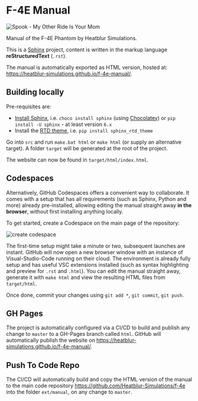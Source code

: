 # F-4E Manual

![Spook - My Other Ride Is Your Mom](https://i.imgur.com/KBOIocl.png)

Manual of the F-4E Phantom by Heatblur Simulations.

This is a [Sphinx](https://www.sphinx-doc.org/en/master/) project, content is written in the markup language **reStructuredText** (`.rst`).

The manual is automatically exported as HTML version, hosted at: https://heatblur-simulations.github.io/f-4e-manual/.

## Building locally

Pre-requisites are:

* [Install Sphinx](https://www.sphinx-doc.org/en/master/usage/installation.html), i.e. `choco install sphinx` (using [Chocolatey](https://chocolatey.org/install)) or `pip install -U sphinx` - at least version `6.x`
* Install the [RTD theme](https://sphinx-rtd-theme.readthedocs.io/en/stable/installing.html), i.e. `pip install sphinx_rtd_theme`

Go into `src` and run `make.bat html` or `make html` (or supply an alternative target). A folder `target` will be generated at the root of the project.

The website can now be found in `target/html/index.html`.

## Codespaces

Alternatively, GitHub Codespaces offers a convenient way to collaborate. It comes with a setup that has all requirements (such as Sphinx, Python and more) already pre-installed, allowing editing the manual straight away **in the browser**, without first installing anything locally.

To get started, create a Codespace on the main page of the repository:

![create codespace](https://i.imgur.com/3Ktij8Z.png)

The first-time setup might take a minute or two, subsequent launches are instant. GitHub will now open a new browser window with an instance of Visual-Studio-Code running on their cloud.
The environment is already fully setup and has useful VSC extensions installed (such as syntax highlighting and preview for `.rst` and `.html`). You can edit the manual straight away, generate it with `make html` and view the resulting HTML files from `target/html`.

Once done, commit your changes using `git add *`, `git commit`, `git push`.

## GH Pages

The project is automatically configured via a CI/CD to build and publish any change to `master` to a GH-Pages branch called `html`. GitHub will automatically publish the website on https://heatblur-simulations.github.io/f-4e-manual/.

## Push To Code Repo

The CI/CD will automatically build and copy the HTML version of the manual to the main code repository https://github.com/Heatblur-Simulations/f-4e into the folder `ext/manual`, on any change to `master`.
